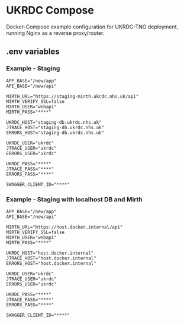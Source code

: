 # UKRDC Compose

Docker-Compose example configuration for UKRDC-TNG deployment, running Nginx as a reverse proxy/router.

## .env variables

### Example - Staging

```none
APP_BASE="/new/app"
API_BASE="/new/api"

MIRTH_URL="https://staging-mirth.ukrdc.nhs.uk/api"
MIRTH_VERIFY_SSL=false
MIRTH_USER="webapi"
MIRTH_PASS="****"

UKRDC_HOST="staging-db.ukrdc.nhs.uk"
JTRACE_HOST="staging-db.ukrdc.nhs.uk"
ERRORS_HOST="staging-db.ukrdc.nhs.uk"

UKRDC_USER="ukrdc"
JTRACE_USER="ukrdc"
ERRORS_USER="ukrdc"

UKRDC_PASS="****"
JTRACE_PASS="****"
ERRORS_PASS="****"

SWAGGER_CLIENT_ID="****"

```

### Example - Staging with localhost DB and Mirth

```none
APP_BASE="/new/app"
API_BASE="/new/api"

MIRTH_URL="https://host.docker.internal/api"
MIRTH_VERIFY_SSL=false
MIRTH_USER="webapi"
MIRTH_PASS="****"

UKRDC_HOST="host.docker.internal"
JTRACE_HOST="host.docker.internal"
ERRORS_HOST="host.docker.internal"

UKRDC_USER="ukrdc"
JTRACE_USER="ukrdc"
ERRORS_USER="ukrdc"

UKRDC_PASS="****"
JTRACE_PASS="****"
ERRORS_PASS="****"

SWAGGER_CLIENT_ID="****"

```
